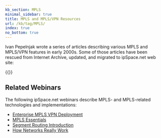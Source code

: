 ```yaml
---
kb_section: MPLS
minimal_sidebar: true
title: MPLS and MPLS/VPN Resources
url: /kb/tag/MPLS/
index: true
no_bottom: true
---
```

Ivan Pepelnjak wrote a series of articles describing various MPLS and MPLS/VPN features in early 2000s. Some of those articles have been rescued from Internet Archive, updated, and migrated to ipSpace.net web site:

{{<kb-section-toc>}}

## Related Webinars

The following ipSpace.net webinars describe MPLS- and MPLS-related technologies and implementations:

* [Enterprise MPLS VPN Deployment](https://www.ipspace.net/Enterprise_MPLS_VPN_Deployment)
* [MPLS Essentials](https://www.ipspace.net/MPLS_Essentials)
* [Segment Routing Introduction](https://www.ipspace.net/Segment_Routing_Introduction)
* [How Networks Really Work](https://www.ipspace.net/How_Networks_Really_Work)
